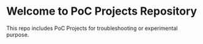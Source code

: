 # Welcome to PoC Projects Repository
This repo includes PoC Projects for troubleshooting or experimental purpose.
